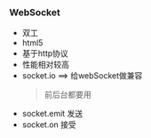 ### WebSocket ###
- 双工   
- html5
- 基于http协议
- 性能相对较高
- socket.io ==> 给webSocket做兼容
	>前后台都要用
- socket.emit 发送
- socket.on 接受
